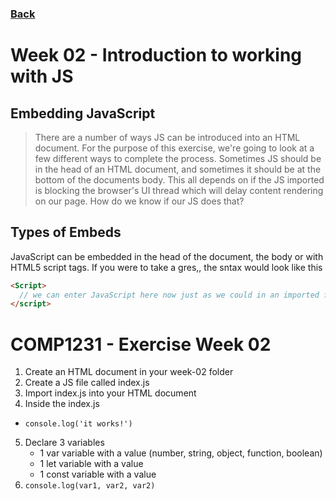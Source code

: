 ### [Back](../../)

# Week 02 - Introduction to working with JS
## Embedding JavaScript

> There are a number of ways JS can be introduced into an HTML document. For the purpose of this exercise, we're going to look at a few different ways to complete the process. Sometimes JS should be in the head of an HTML document, and sometimes it should be at the bottom of the documents body. This all depends on if the JS imported is blocking the browser's UI thread which will delay content rendering on our page. How do we know if our JS does that?

## Types of Embeds

JavaScript can be embedded in the head of the document, the body or with HTML5 script tags. If you were to take a gres,, the sntax would look like this

```html
<Script>
  // we can enter JavaScript here now just as we could in an imported file
</script>
``` 

# COMP1231 - Exercise Week 02

1. Create an HTML document in your week-02 folder 
2. Create a JS file called index.js
3. Import index.js into your HTML document
4. Inside the index.js 
  - `console.log('it works!')`
5. Declare 3 variables
   - 1 var variable with a value (number, string, object, function, boolean)
   - 1 let variable with a value
   - 1 const variable with a value
6. `console.log(var1, var2, var2)`
